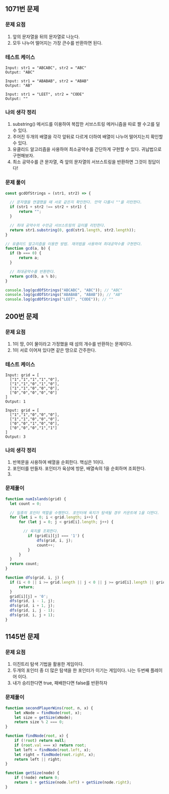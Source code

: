 ## 1071번 문제

### 문제 요점
1. 앞의 문자열을 뒤의 문자열로 나눈다.
2. 모두 나누어 떨어지는 가장 큰수를 반환하면 된다.

### 테스트 케이스

```
Input: str1 = "ABCABC", str2 = "ABC"
Output: "ABC"
```

```
Input: str1 = "ABABAB", str2 = "ABAB"
Output: "AB"
```

```
Input: str1 = "LEET", str2 = "CODE"
Output: ""
```

### 나의 생각 정리
1. substring() 메서드를 이용하여 복잡한 서브스트링 메커니즘을 따로 짤 수고를 덜 수 있다.
2. 주어진 두개의 배열을 각각 앞뒤로 다르게 더하여 배열이 나누어 떨어지는지 확인할 수 있다.
3. 유클리드 알고리즘을 사용하여 최소공약수를 간단하게 구현할 수 있다. 귀납법으로 구현해보자.
4. 최소 공약수를 큰 문자열, 즉 앞의 문자열의 서브스트링을 반환하면 그것이 정답이다!

### 문제 풀이

```js
const gcdOfStrings = (str1, str2) => {

  // 문자열을 연결했을 때 서로 같은지 확인한다. 만약 다를시 ""을 리턴한다.
  if (str1 + str2 !== str2 + str1) {
      return "";
  }

  // 최대 공약수의 수만금 서브스트링의 길이를 리턴한다.
  return str1.substring(0, gcd(str1.length, str2.length));
}

// 유클리드 알고리즘을 이용한 방법. 재귀법을 사용하여 최대공약수를 구현한다.
function gcd(a, b) {
  if (b === 0) {
      return a;
  }

  // 최대공약수를 반환한다.
  return gcd(b, a % b);
}

console.log(gcdOfStrings("ABCABC", "ABC")); // "ABC"
console.log(gcdOfStrings("ABABAB", "ABAB")); // "AB"
console.log(gcdOfStrings("LEET", "CODE")); // ""
```

## 200번 문제

### 문제 요점
1. 1이 땅, 0이 물이라고 가정했을 때 섬의 개수를 반환하는 문제이다.
2. 1이 서로 이어져 있다면 같은 땅으로 간주한다.

### 테스트 케이스

```
Input: grid = [
  ["1","1","1","1","0"],
  ["1","1","0","1","0"],
  ["1","1","0","0","0"],
  ["0","0","0","0","0"]
]
Output: 1
```

```
Input: grid = [
  ["1","1","0","0","0"],
  ["1","1","0","0","0"],
  ["0","0","1","0","0"],
  ["0","0","0","1","1"]
]
Output: 3
```

### 나의 생각 정리

1. 반복문을 사용하여 배열을 순회한다. 핵심은 1이다.
2. 포인터를 만들자. 포인터가 육상에 방문, 배열속의 1을 순회하며 조회한다.
3. 

### 문제풀이

```js
function numIslands(grid) {
  let count = 0;

  // 일종의 포인터 역할을 수행한다. 포인터에 육지가 탐색될 경우 카운트에 1을 더한다.
  for (let i = 0; i < grid.length; i++) {
      for (let j = 0; j < grid[i].length; j++) {

        // 육지를 조회한다.
          if (grid[i][j] === '1') {
              dfs(grid, i, j);
              count++;
          }
      }
  }
  return count;
}

function dfs(grid, i, j) {
  if (i < 0 || i >= grid.length || j < 0 || j >= grid[i].length || grid[i][j] === '0') {
      return;
  }
  grid[i][j] = '0';
  dfs(grid, i - 1, j);
  dfs(grid, i + 1, j);
  dfs(grid, i, j - 1);
  dfs(grid, i, j + 1);
}
```

## 1145번 문제

### 문제 요점
1. 이진트리 탐색 기법을 활용한 게임이다.
2. 두개의 포인터 중 더 많은 탐색을 한 포인터가 이기는 게임이다. 나는 두번째 플레이어 이다.
3. 내가 승리한다면 true, 패배한다면 false를 반환하자

### 문제풀이

```js
function secondPlayerWins(root, n, x) {
    let xNode = findNode(root, x);
    let size = getSize(xNode);
    return size % 2 === 0;
}

function findNode(root, x) {
    if (!root) return null;
    if (root.val === x) return root;
    let left = findNode(root.left, x);
    let right = findNode(root.right, x);
    return left || right;
}

function getSize(node) {
    if (!node) return 0;
    return 1 + getSize(node.left) + getSize(node.right);
}
```
